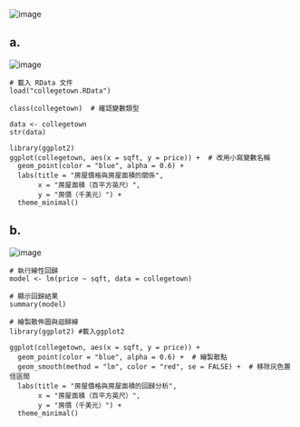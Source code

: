 
![image](https://github.com/user-attachments/assets/e3ed4f8b-ee51-4ae3-8333-1a6aad72c683)


a.
---

![image](https://github.com/user-attachments/assets/4b473224-97d5-428b-9cc3-f32b91ea5d00)

```
# 載入 RData 文件
load("collegetown.RData")

class(collegetown)  # 確認變數類型

data <- collegetown
str(data)

library(ggplot2)
ggplot(collegetown, aes(x = sqft, y = price)) +  # 改用小寫變數名稱
  geom_point(color = "blue", alpha = 0.6) +
  labs(title = "房屋價格與房屋面積的關係",
       x = "房屋面積（百平方英尺）",
       y = "房價（千美元）") +
  theme_minimal()

```

b.
---

![image](https://github.com/user-attachments/assets/21783681-1493-4d4e-b205-b8b84480a7f4)

```
# 執行線性回歸
model <- lm(price ~ sqft, data = collegetown)

# 顯示回歸結果
summary(model)

# 繪製散佈圖與迴歸線
library(ggplot2) #載入ggplot2

ggplot(collegetown, aes(x = sqft, y = price)) +
  geom_point(color = "blue", alpha = 0.6) +  # 繪製散點
  geom_smooth(method = "lm", color = "red", se = FALSE) +  # 移除灰色置信區間
  labs(title = "房屋價格與房屋面積的回歸分析",
       x = "房屋面積（百平方英尺）",
       y = "房價（千美元）") +
  theme_minimal()
```
